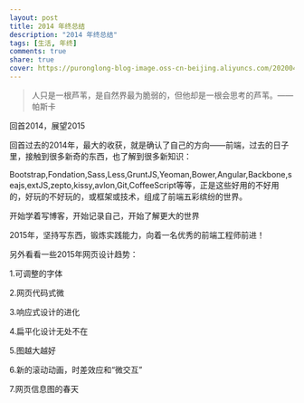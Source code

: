 ```yaml
---
layout: post
title: 2014 年终总结
description: "2014 年终总结"
tags: [生活, 年终]
comments: true
share: true
cover: https://puronglong-blog-image.oss-cn-beijing.aliyuncs.com/20200420174725.png
---
```


> 人只是一根芦苇，是自然界最为脆弱的，但他却是一根会思考的芦苇。——帕斯卡

回首2014，展望2015

<!-- more -->

回首过去的2014年，最大的收获，就是确认了自己的方向——前端，过去的日子里，接触到很多新奇的东西，也了解到很多新知识：

Bootstrap,Fondation,Sass,Less,GruntJS,Yeoman,Bower,Angular,Backbone,seajs,extJS,zepto,kissy,avlon,Git,CoffeeScript等等，正是这些好用的不好用的，好玩的不好玩的，或框架或技术，组成了前端五彩缤纷的世界。

开始学着写博客，开始记录自己，开始了解更大的世界

2015年，坚持写东西，锻炼实践能力，向着一名优秀的前端工程师前进！

另外看看一些2015年网页设计趋势：

1.可调整的字体

2.网页代码式微

3.响应式设计的进化

4.扁平化设计无处不在

5.图越大越好

6.新的滚动动画，时差效应和“微交互”

7.网页信息图的春天
